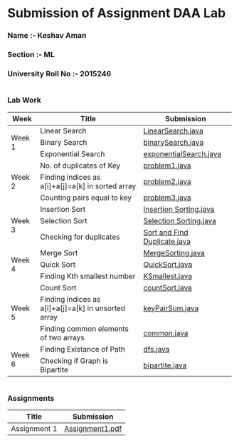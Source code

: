 # Submission of Assignment DAA Lab

### Name :- Keshav Aman 
### Section :- ML  
### University Roll No :- 2015246
#
### Lab Work
<table>
    <thead>
        <tr>
            <th>Week</th>
            <th>Title</th>
            <th>Submission</th>
        </tr>
    </thead>
    <tbody>
        <tr>
            <td rowspan=3>Week 1</td>
            <td>Linear Search</td>
            <td> <a href="./Lab Work/Week0/LinearSearch.java">LinearSearch.java</a> </td>
        </tr>
        <tr>
            <td>Binary Search</td>
            <td> <a href="./Lab Work/Week1/binarySearch.java">binarySearch.java</a> </td>
        </tr>
        <tr>
            <td>Exponential Search</td>
            <td> <a href="./Lab Work/Week1/exponentialSearch.java">exponentialSearch.java</a> </td>
        </tr>
        <tr>
            <td rowspan=3>Week 2</td>
            <td>No. of duplicates of Key</td>
            <td> <a href="./Lab Work/Week2/problem1.java">problem1.java</a> </td>
        </tr>
        <tr>
            <td>Finding indices as a[i]+a[j]=a[k] in sorted array</td>
            <td> <a href="./Lab Work/Week2/problem2.java">problem2.java</a> </td>
        </tr>
        <tr>
            <td>Counting pairs equal to key</td>
            <td> <a href="./Lab Work/Week2/problem3.java">problem3.java</a> </td>
        </tr>
        <tr>
            <td rowspan=3>Week 3</td>
            <td>Insertion Sort</td>
            <td> <a href="./Lab Work/Week3/Insertion Sorting.java ">Insertion Sorting.java </a> </td>
        </tr>
        <tr>
            <td>Selection Sort</td>
            <td> <a href="./Lab Work/Week3/Selection Sorting.java">Selection Sorting.java</a> </td>
        </tr>
        <tr>
            <td>Checking for duplicates</td>
            <td> <a href="./Lab Work/Week3/Sort and Find Duplicate.java">Sort and Find Duplicate.java</a> </td>
        </tr>
        <tr>
            <td rowspan=3>Week 4</td>
            <td>Merge Sort</td>
            <td> <a href="./Lab Work/Week4/MergeSorting.java">MergeSorting.java</a> </td>
        </tr>
        <tr>
            <td>Quick Sort</td>
            <td> <a href="./Lab Work/Week4/QuickSort.java">QuickSort.java</a> </td>
        </tr>
        <tr>
            <td>Finding Kth smallest number</td>
            <td> <a href="./Lab Work/Week4/KSmallest.java">KSmallest.java</a> </td>
        </tr>
        <tr>
            <td rowspan=3>Week 5</td>
            <td>Count Sort</td>
            <td> <a href="./Lab Work/Week5/countSort.java">countSort.java</a> </td>
        </tr>
        <tr>
            <td>Finding indices as a[i]+a[j]=a[k] in unsorted array</td>
            <td> <a href="./Lab Work/Week5/keyPairSum.cpp">keyPairSum.java</a> </td>
        </tr>
        <tr>
            <td>Finding common elements of two arrays</td>
            <td> <a href="./Lab Work/Week5/common.java">common.java</a> </td>
        </tr>
        <tr>
            <td rowspan=3>Week 6</td>
            <td>Finding Existance of Path</td>
            <td> <a href="./Lab Work/Week6/dfs.java">dfs.java</a> </td>
        </tr>
        <tr>
            <td>Checking if Graph is Bipartite</td>
            <td> <a href="./Lab Work/Week6/bipartite.java">bipartite.java</a> </td>
        </tr>
    </tbody>
</table>

#
### Assignments
<table>
    <thead>
        <tr>
            <th>Title</th>
            <th>Submission</th>
        </tr>
    </thead>
    <tbody>
        <tr>
            <td>Assignment 1</td>
            <td> <a href="./Assignments/Assignment 1.pdf">Assignment1.pdf</a> </td>
        </tr>
     </tbody>
</table>
